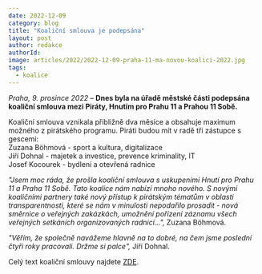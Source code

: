 ```yaml
---
date: 2022-12-09
category: blog
title: "Koaliční smlouva je podepsána"
layout: post
author: redakce
authorId: 
image: articles/2022/2022-12-09-praha-11-ma-novou-koalici-2022.jpg
tags: 
  - koalice
---
```


*Praha, 9. prosince 2022* – **Dnes byla na úřadě městské části podepsána koaliční smlouva mezi Piráty, Hnutím pro Prahu 11 a  Prahou 11 Sobě.**

Koaliční smlouva vznikala přibližně dva měsíce a obsahuje maximum možného z pirátského programu. Piráti budou mít v radě tři zástupce s gescemi: <br>
Zuzana Böhmová - sport a kultura, digitalizace <br>
Jiří Dohnal - majetek a investice, prevence kriminality, IT <br>
Josef Kocourek - bydlení a otevřená radnice <br>

*"Jsem moc ráda, že prošla koaliční smlouva s uskupeními Hnutí pro Prahu 11 a Praha 11 Sobě. Tato koalice nám nabízí mnoho nového. S novými koaličními partnery také nový přístup k pirátským tématům v oblasti transparentnosti, které se nám v minulosti nepodařilo prosadit - nová směrnice o veřejných zakázkách, umožnění pořízení záznamu všech veřejných setkáních organizovaných radnicí…",* Zuzana Böhmová.

*"Věřím, že společně navážeme hlavně na to dobré, na čem jsme poslední čtyři roky pracovali. Držme si palce",* Jiří Dohnal.

Celý text koaliční smlouvy najdete [ZDE](https://a.pirati.cz/praha11/pdf/Koali%C4%8Dn%C3%AD%20smlouva%20HPP%2BP11S%2BPir.pdf).
